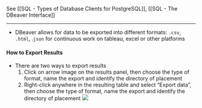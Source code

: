 See [[SQL - Types of Database Clients for PostgreSQL]], [[SQL - The DBeaver Interface]]

---
* DBeaver allows for data to be exported into different formats: `.csv`, `.html`, .`json` for continuous work on tableau, excel or other platforms

#### How to Export Results 
* There are two ways to export results
	1) Click on arrow image on the results panel, then choose the type of format, name the export and identify the directory of placement
	2) Right-click anywhere in the resulting table and select “Export data”, then choose the type of format, name the export and identify the directory of placement
![](https://lh7-us.googleusercontent.com/4nzotVU9m66KczYhpJot9Ms4OB9n1T3pXuxYerD-fSx_V8Uxx0k1NYC4TbwzE6gLYJjsRLsosdPZvMdVs5oWs_LuvgUUlN9hkaHof2jBXeGeIlivp5EYo1RM6EfONTm1Vzgxf7ovVflmdXzvCVn8oA4)

